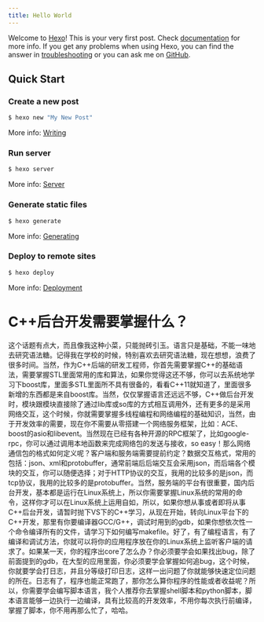 ```yaml
---
title: Hello World
---
```

Welcome to [Hexo](https://hexo.io/)! This is your very first post. Check [documentation](https://hexo.io/docs/) for more info. If you get any problems when using Hexo, you can find the answer in [troubleshooting](https://hexo.io/docs/troubleshooting.html) or you can ask me on [GitHub](https://github.com/hexojs/hexo/issues).

## Quick Start

### Create a new post

``` bash
$ hexo new "My New Post"
```

More info: [Writing](https://hexo.io/docs/writing.html)

### Run server

``` bash
$ hexo server
```

More info: [Server](https://hexo.io/docs/server.html)

### Generate static files

``` bash
$ hexo generate
```

More info: [Generating](https://hexo.io/docs/generating.html)

### Deploy to remote sites

``` bash
$ hexo deploy
```

More info: [Deployment](https://hexo.io/docs/one-command-deployment.html)

# C++后台开发需要掌握什么？

这个话题有点大，而且像我这种小菜，只能抛砖引玉。语言只是基础，不能一味地去研究语法糖。记得我在学校的时候，特别喜欢去研究语法糖，现在想想，浪费了很多时间。当然，作为C++后端的研发工程师，你首先需要掌握C++的基础语法，需要掌握STL里面常用的库和算法，如果你觉得这还不够，你可以去系统地学习下boost库，里面多STL里面所不具有很备的，看看C++11就知道了，里面很多新增的东西都是来自boost库。当然，仅仅掌握语言还远远不够，C++做后台开发时，模块跟模块直接除了通过lib库或so库的方式相互调用外，还有更多的是采用网络交互，这个时候，你就需要掌握多线程编程和网络编程的基础知识，当然，由于开发效率的需要，现在你不需要从零搭建一个网络服务框架，比如：ACE、boost的asio和libevent。当然现在已经有各种开源的RPC框架了，比如google-rpc，你可以通过调用本地函数来完成网络包的发送与接收，so easy！那么网络通信包的格式如何定义呢？客户端和服务端需要提前约定？数据交互格式，常用的包括：json、xml和protobuffer，通常前端后后端交互会采用json，而后端各个模块的交互，你可以随便选择；对于HTTP协议的交互，我用的比较多的是json，而 tcp协议，我用的比较多的是protobuffer。当然，服务端的平台有很重要，国内后台开发，基本都是运行在Linux系统上，所以你需要掌握Linux系统的常用的命令，这样你才可以在Linux系统上运用自如，所以，如果你想从事或者即将从事C++后台开发，请暂时抛下VS下的C++学习，从现在开始，转向Linux平台下的C++开发，那里有你要编译器GCC/G++，调试时用到的gdb，如果你想依次性一个命令编译所有的文件，请学习下如何编写makefile。好了，有了编程语言，有了编译和调试方法，你就可以将你的应用程序放在你的Linux系统上监听客户端的请求了。如果某一天，你的程序出core了怎么办？你必须要学会如果找出bug，除了前面提到的gdb，在大型的应用里面，你必须要学会掌握如何追bug，这个时候，你就要学会打日志，并且分等级打印日志，这样一出问题了你就能够快速定位问题的所在。日志有了，程序也能正常跑了，那你怎么算你程序的性能或者收益呢？所以，你需要学会编写脚本语言，我个人推荐你去掌握shell脚本和python脚本，脚本语言能够一边执行一边编译，具有比较高的开发效率，不用你每次执行前编译，掌握了脚本，你不用再那么忙了，哈哈。
